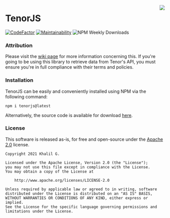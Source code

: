 <a href="https://tenor.com/" title="Tenor Attribution Logo"><img align="right" src="https://i.imgur.com/NkfdQ0t.png"></a>

# TenorJS
[![CodeFactor](https://www.codefactor.io/repository/github/jinzulen/tenorjs/badge?style=for-the-badge)](https://www.codefactor.io/repository/github/jinzulen/tenorjs) [![Maintainability](https://img.shields.io/codeclimate/maintainability/Jinzulen/TenorJS?style=for-the-badge)](https://codeclimate.com/github/Jinzulen/TenorJS/maintainability) ![NPM Weekly Downloads](https://img.shields.io/npm/dm/tenorjs.svg?style=for-the-badge)

### Attribution
Please visit the [wiki page](https://github.com/Jinzulen/TenorJS/wiki/Attribution) for more information concerning this. If you're going to be using this library to retrieve data from Tenor's API, you must ensure you're in full compliance with their terms and policies.

### Installation
TenorJS can be easily and conveniently installed using NPM via the following command:

```
npm i tenorjs@latest
```

Alternatively, the source code is available for download [here](https://github.com/Jinzulen/TenorJS/archive/refs/heads/master.zip).

### License
This software is released as-is, for free and open-source under the [Apache 2.0](https://www.apache.org/licenses/LICENSE-2.0.html) license.

```
Copyright 2021 Khalil G.

Licensed under the Apache License, Version 2.0 (the "License");
you may not use this file except in compliance with the License.
You may obtain a copy of the License at

    http://www.apache.org/licenses/LICENSE-2.0

Unless required by applicable law or agreed to in writing, software
distributed under the License is distributed on an "AS IS" BASIS,
WITHOUT WARRANTIES OR CONDITIONS OF ANY KIND, either express or implied.
See the License for the specific language governing permissions and
limitations under the License.
```